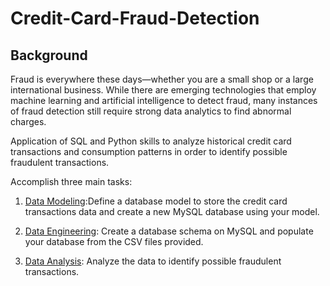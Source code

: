 # Credit-Card-Fraud-Detection
## Background

Fraud is everywhere these days—whether you are a small shop or a large international business. While there are emerging technologies that employ machine learning and artificial intelligence to detect fraud, many instances of fraud detection still require strong data analytics to find abnormal charges.

Application of SQL and Python skills to analyze historical credit card transactions and consumption patterns in order to identify possible fraudulent transactions.

Accomplish three main tasks:

1. [Data Modeling](#Data-Modeling):Define a database model to store the credit card transactions data and create a new MySQL database using your model.

2. [Data Engineering](#Data-Engineering): Create a database schema on MySQL and populate your database from the CSV files provided.

3. [Data Analysis](#Data-Analysis): Analyze the data to identify possible fraudulent transactions.
